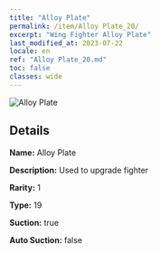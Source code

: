 ```yaml
---
title: "Alloy Plate"
permalink: /item/Alloy Plate_20/
excerpt: "Wing Fighter Alloy Plate"
last_modified_at: 2023-07-22
locale: en
ref: "Alloy Plate_20.md"
toc: false
classes: wide
---
```



 ![Alloy Plate](/images/item/Alloy_Plate_p.png)



## Details

 **Name:** Alloy Plate 

 **Description:** Used to upgrade fighter

 **Rarity:** 1 

 **Type:** 19 

 **Suction:** true 

 **Auto Suction:** false 


